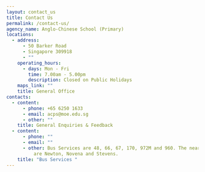 ```yaml
---
layout: contact_us
title: Contact Us
permalink: /contact-us/
agency_name: Anglo-Chinese School (Primary)
locations:
  - address:
      - 50 Barker Road
      - Singapore 309918
      - ""
    operating_hours:
      - days: Mon - Fri
        time: 7.00am - 5.00pm
        description: Closed on Public Holidays
    maps_link: ""
    title: General Office
contacts:
  - content:
      - phone: +65 6250 1633
      - email: acps@moe.edu.sg
      - other: ""
    title: General Enquiries & Feedback
  - content:
      - phone: ""
      - email: ""
      - other: Bus Services are 48, 66, 67, 170, 972M and 960. The nearest MRT stations
          are Newton, Novena and Stevens.
    title: "Bus Services "
---
```

